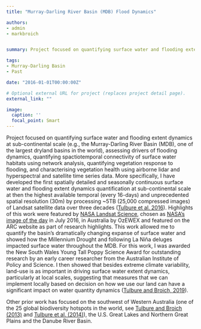 ```yaml
---
title: "Murray-Darling River Basin (MDB) Flood Dynamics"

authors:
- admin
- markbroich


summary: Project focused on quantifying surface water and flooding extent dynamics at sub-continental scale (e.g., the Murray-Darling River Basin MDB).

tags:
- Murray-Darling Basin
- Past

date: "2016-01-01T00:00:00Z"

# Optional external URL for project (replaces project detail page).
external_link: ""

image:
  caption: ''
  focal_point: Smart
---
```


Project focused on quantifying surface water and flooding extent dynamics at sub-continental scale (e.g., the Murray-Darling River Basin (MDB), one of the largest dryland basins in the world), assessing drivers of flooding dynamics, quantifying spactiotemporal connectivity of surface water habitats using network analysis, quantifying vegetation response to flooding, and characterising vegetation health using airborne lidar and hyperspectral and satellite time series data. More specifically, I have developed the first spatially detailed and seasonally continuous surface water and flooding extent dynamics quantification at sub-continental scale at then the highest available temporal (every 16-days) and unprecedented spatial resolution (30m) by processing ~5TB (25,000 compressed images) of Landsat satellite data over three decades ([Tulbure et al. 2016](https://www.researchgate.net/publication/299372495_Surface_Water_Extent_Dynamics_from_Three_Decades_of_Seasonally_Continuous_Landsat_Time_Series_at_Subcontinental_Scale_in_a_Semi-Arid_Region)). Highlights of this work were featured by [NASA Landsat Science](https://landsat.gsfc.nasa.gov/article/thirsting-equitable-water-distribution-australia-turns-landsat), chosen as [NASA’s image of the day](https://earthobservatory.nasa.gov/images/88292/boom-and-bust-water-supplies-in-southeast-australia) in July 2016, in Australia by OzEWEX and featured on the ARC website as part of research highlights. This work allowed me to quantify the basin’s dramatically changing expanse of surface water and showed how the Millennium Drought and following La Niña deluges impacted surface water throughout the MDB. For this work, I was awarded the New South Wales Young Tall Poppy Science Award for outstanding research by an early career researcher from the Australian Institute of Policy and Science. I then showed that besides extreme climate variability, land-use is as important in driving surface water extent dynamics, particularly at local scales, suggesting that measures that we can implement locally based on decision on how we use our land can have a significant impact on water quantity dynamics ([Tulbure and Broich, 2019](https://www.sciencedirect.com/science/article/abs/pii/S0048969718347466)). 

Other prior work has focused on the southwest of Western Australia (one of the 25 global biodiversity hotspots in the world, see [Tulbure and Broich (2013)](https://www.sciencedirect.com/science/article/abs/pii/S0924271613000300) and [Tulbure et al. (2014)](https://iopscience.iop.org/article/10.1088/1748-9326/9/11/114012/meta)), the U.S. Great Lakes and Northern Great Plains and the Danube River Basin.